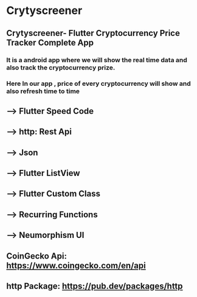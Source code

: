 # Crytyscreener

## Crytyscreener- Flutter Cryptocurrency Price Tracker Complete App
### It is a android app where we will show the real time data and also track the cryptocurrency prize.
### Here In our app , price of every cryptocurrency will show and also refresh time to time 

## --> Flutter Speed Code
## --> http: Rest Api
## --> Json
## --> Flutter ListView
## --> Flutter Custom Class
## --> Recurring Functions
## --> Neumorphism UI

## CoinGecko Api: https://www.coingecko.com/en/api
## http Package: https://pub.dev/packages/http

